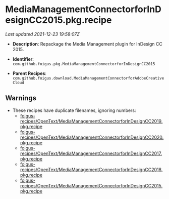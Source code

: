 # MediaManagementConnectorforInDesignCC2015.pkg.recipe

_Last updated 2021-12-23 19:58:07Z_

- **Description**: Repackage the Media Management plugin for InDesign CC 2015.

- **Identifier**: `com.github.foigus.pkg.MediaManagementConnectorforInDesignCC2015`

- **Parent Recipes**: `com.github.foigus.download.MediaManagementConnectorforAdobeCreativeCloud`

## Warnings

- These recipes have duplicate filenames, ignoring numbers:
    - [foigus-recipes/OpenText/MediaManagementConnectorforInDesignCC2019.pkg.recipe](/autopkg-dupe-tracker/foigus-recipes/OpenText/MediaManagementConnectorforInDesignCC2019.pkg.recipe)
    - [foigus-recipes/OpenText/MediaManagementConnectorforInDesignCC2020.pkg.recipe](/autopkg-dupe-tracker/foigus-recipes/OpenText/MediaManagementConnectorforInDesignCC2020.pkg.recipe)
    - [foigus-recipes/OpenText/MediaManagementConnectorforInDesignCC2017.pkg.recipe](/autopkg-dupe-tracker/foigus-recipes/OpenText/MediaManagementConnectorforInDesignCC2017.pkg.recipe)
    - [foigus-recipes/OpenText/MediaManagementConnectorforInDesignCC2018.pkg.recipe](/autopkg-dupe-tracker/foigus-recipes/OpenText/MediaManagementConnectorforInDesignCC2018.pkg.recipe)
    - [foigus-recipes/OpenText/MediaManagementConnectorforInDesignCC2015.pkg.recipe](/autopkg-dupe-tracker/foigus-recipes/OpenText/MediaManagementConnectorforInDesignCC2015.pkg.recipe)